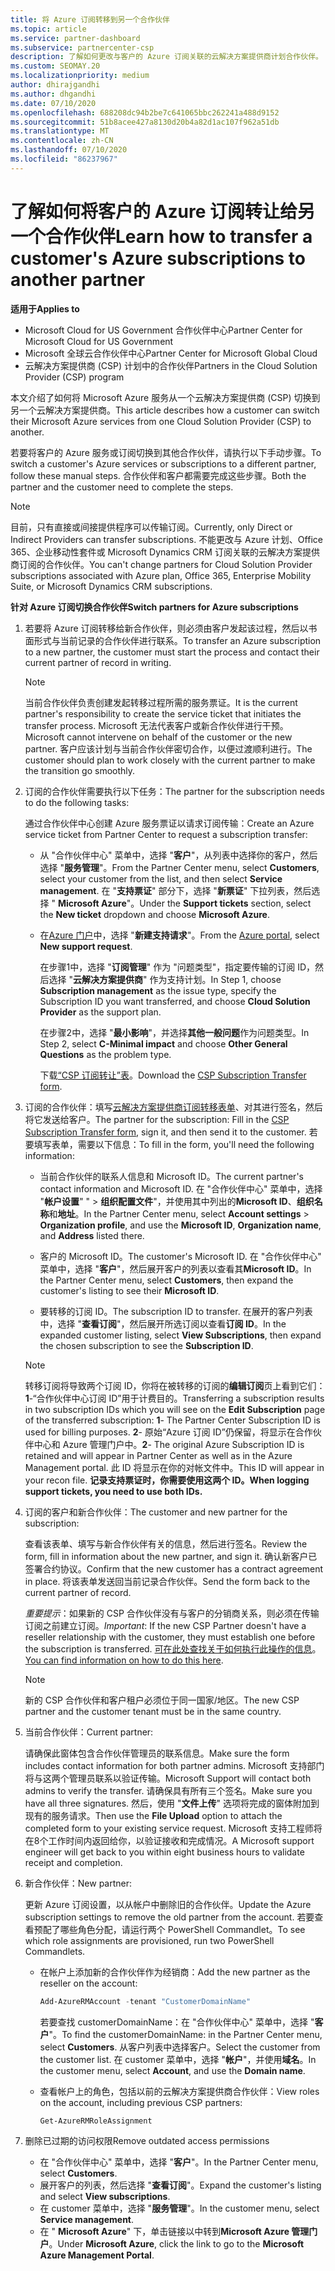 ```yaml
---
title: 将 Azure 订阅转移到另一个合作伙伴
ms.topic: article
ms.service: partner-dashboard
ms.subservice: partnercenter-csp
description: 了解如何更改与客户的 Azure 订阅关联的云解决方案提供商计划合作伙伴。
ms.custom: SEOMAY.20
ms.localizationpriority: medium
author: dhirajgandhi
ms.author: dhgandhi
ms.date: 07/10/2020
ms.openlocfilehash: 688208dc94b2be7c641065bbc262241a488d9152
ms.sourcegitcommit: 51b8acee427a8130d20b4a82d1ac107f962a51db
ms.translationtype: MT
ms.contentlocale: zh-CN
ms.lasthandoff: 07/10/2020
ms.locfileid: "86237967"
---
```

# <a name="learn-how-to-transfer-a-customers-azure-subscriptions-to-another-partner"></a><span data-ttu-id="c73e6-103">了解如何将客户的 Azure 订阅转让给另一个合作伙伴</span><span class="sxs-lookup"><span data-stu-id="c73e6-103">Learn how to transfer a customer's Azure subscriptions to another partner</span></span>

<span data-ttu-id="c73e6-104">**适用于**</span><span class="sxs-lookup"><span data-stu-id="c73e6-104">**Applies to**</span></span>

- <span data-ttu-id="c73e6-105">Microsoft Cloud for US Government 合作伙伴中心</span><span class="sxs-lookup"><span data-stu-id="c73e6-105">Partner Center for Microsoft Cloud for US Government</span></span>
- <span data-ttu-id="c73e6-106">Microsoft 全球云合作伙伴中心</span><span class="sxs-lookup"><span data-stu-id="c73e6-106">Partner Center for Microsoft Global Cloud</span></span>
- <span data-ttu-id="c73e6-107">云解决方案提供商 (CSP) 计划中的合作伙伴</span><span class="sxs-lookup"><span data-stu-id="c73e6-107">Partners in the Cloud Solution Provider (CSP) program</span></span>

<span data-ttu-id="c73e6-108">本文介绍了如何将 Microsoft Azure 服务从一个云解决方案提供商 (CSP) 切换到另一个云解决方案提供商。</span><span class="sxs-lookup"><span data-stu-id="c73e6-108">This article describes how a customer can switch their Microsoft Azure services from one Cloud Solution Provider (CSP) to another.</span></span>

<span data-ttu-id="c73e6-109">若要将客户的 Azure 服务或订阅切换到其他合作伙伴，请执行以下手动步骤。</span><span class="sxs-lookup"><span data-stu-id="c73e6-109">To switch a customer's Azure services or subscriptions to a different partner, follow these manual steps.</span></span> <span data-ttu-id="c73e6-110">合作伙伴和客户都需要完成这些步骤。</span><span class="sxs-lookup"><span data-stu-id="c73e6-110">Both the partner and the customer need to complete the steps.</span></span>

>[!Note]  
><span data-ttu-id="c73e6-111">目前，只有直接或间接提供程序可以传输订阅。</span><span class="sxs-lookup"><span data-stu-id="c73e6-111">Currently, only Direct or Indirect Providers can transfer subscriptions.</span></span>
><span data-ttu-id="c73e6-112">不能更改与 Azure 计划、Office 365、企业移动性套件或 Microsoft Dynamics CRM 订阅关联的云解决方案提供商订阅的合作伙伴。</span><span class="sxs-lookup"><span data-stu-id="c73e6-112">You can't change partners for Cloud Solution Provider subscriptions associated with Azure plan, Office 365, Enterprise Mobility Suite, or Microsoft Dynamics CRM subscriptions.</span></span>

<span data-ttu-id="c73e6-113">**针对 Azure 订阅切换合作伙伴**</span><span class="sxs-lookup"><span data-stu-id="c73e6-113">**Switch partners for Azure subscriptions**</span></span>

1. <span data-ttu-id="c73e6-114">若要将 Azure 订阅转移给新合作伙伴，则必须由客户发起该过程，然后以书面形式与当前记录的合作伙伴进行联系。</span><span class="sxs-lookup"><span data-stu-id="c73e6-114">To transfer an Azure subscription to a new partner, the customer must start the process and contact their current partner of record in writing.</span></span>

   >[!Note]
   ><span data-ttu-id="c73e6-115">当前合作伙伴负责创建发起转移过程所需的服务票证。</span><span class="sxs-lookup"><span data-stu-id="c73e6-115">It is the current partner's responsibility to create the service ticket that initiates the transfer process.</span></span> <span data-ttu-id="c73e6-116">Microsoft 无法代表客户或新合作伙伴进行干预。</span><span class="sxs-lookup"><span data-stu-id="c73e6-116">Microsoft cannot intervene on behalf of the customer or the new partner.</span></span> <span data-ttu-id="c73e6-117">客户应该计划与当前合作伙伴密切合作，以便过渡顺利进行。</span><span class="sxs-lookup"><span data-stu-id="c73e6-117">The customer should plan to work closely with the current partner to make the transition go smoothly.</span></span>

2. <span data-ttu-id="c73e6-118">订阅的合作伙伴需要执行以下任务：</span><span class="sxs-lookup"><span data-stu-id="c73e6-118">The partner for the subscription needs to do the following tasks:</span></span>

   <span data-ttu-id="c73e6-119">通过合作伙伴中心创建 Azure 服务票证以请求订阅传输：</span><span class="sxs-lookup"><span data-stu-id="c73e6-119">Create an Azure service ticket from Partner Center to request a subscription transfer:</span></span>

   - <span data-ttu-id="c73e6-120">从 "合作伙伴中心" 菜单中，选择 "**客户**"，从列表中选择你的客户，然后选择 "**服务管理**"。</span><span class="sxs-lookup"><span data-stu-id="c73e6-120">From the Partner Center menu, select **Customers**, select your customer from the list, and then select **Service management**.</span></span> <span data-ttu-id="c73e6-121">在 "**支持票证**" 部分下，选择 "**新票证**" 下拉列表，然后选择 " **Microsoft Azure**"。</span><span class="sxs-lookup"><span data-stu-id="c73e6-121">Under the **Support tickets** section, select the **New ticket** dropdown and choose **Microsoft Azure**.</span></span>

   - <span data-ttu-id="c73e6-122">在[Azure 门户](https://portal.azure.com)中，选择 "**新建支持请求**"。</span><span class="sxs-lookup"><span data-stu-id="c73e6-122">From the [Azure portal](https://portal.azure.com), select **New support request**.</span></span>

     <span data-ttu-id="c73e6-123">在步骤1中，选择 "**订阅管理**" 作为 "问题类型"，指定要传输的订阅 ID，然后选择 "**云解决方案提供商**" 作为支持计划。</span><span class="sxs-lookup"><span data-stu-id="c73e6-123">In Step 1, choose **Subscription management** as the issue type, specify the Subscription ID you want transferred, and choose **Cloud Solution Provider** as the support plan.</span></span>

     <span data-ttu-id="c73e6-124">在步骤2中，选择 "**最小影响**"，并选择**其他一般问题**作为问题类型。</span><span class="sxs-lookup"><span data-stu-id="c73e6-124">In Step 2, select **C-Minimal impact** and choose **Other General Questions** as the problem type.</span></span>

     <span data-ttu-id="c73e6-125">下载[“CSP 订阅转让”表](https://query.prod.cms.rt.microsoft.com/cms/api/am/binary/RE4ATIA)。</span><span class="sxs-lookup"><span data-stu-id="c73e6-125">Download the [CSP Subscription Transfer form](https://query.prod.cms.rt.microsoft.com/cms/api/am/binary/RE4ATIA).</span></span>

3. <span data-ttu-id="c73e6-126">订阅的合作伙伴：填写[云解决方案提供商订阅转移表单](https://query.prod.cms.rt.microsoft.com/cms/api/am/binary/RE4ATIA)、对其进行签名，然后将它发送给客户。</span><span class="sxs-lookup"><span data-stu-id="c73e6-126">The partner for the subscription: Fill in the [CSP Subscription Transfer form](https://query.prod.cms.rt.microsoft.com/cms/api/am/binary/RE4ATIA), sign it, and then send it to the customer.</span></span> <span data-ttu-id="c73e6-127">若要填写表单，需要以下信息：</span><span class="sxs-lookup"><span data-stu-id="c73e6-127">To fill in the form, you'll need the following information:</span></span>

   - <span data-ttu-id="c73e6-128">当前合作伙伴的联系人信息和 Microsoft ID。</span><span class="sxs-lookup"><span data-stu-id="c73e6-128">The current partner's contact information and Microsoft ID.</span></span> <span data-ttu-id="c73e6-129">在 "合作伙伴中心" 菜单中，选择 "**帐户设置**" " &gt; **组织配置文件**"，并使用其中列出的**Microsoft ID**、**组织名称**和**地址**。</span><span class="sxs-lookup"><span data-stu-id="c73e6-129">In the Partner Center menu, select **Account settings** &gt; **Organization profile**, and use the **Microsoft ID**, **Organization name**, and **Address** listed there.</span></span>

   - <span data-ttu-id="c73e6-130">客户的 Microsoft ID。</span><span class="sxs-lookup"><span data-stu-id="c73e6-130">The customer's Microsoft ID.</span></span> <span data-ttu-id="c73e6-131">在 "合作伙伴中心" 菜单中，选择 "**客户**"，然后展开客户的列表以查看其**Microsoft ID**。</span><span class="sxs-lookup"><span data-stu-id="c73e6-131">In the Partner Center menu, select **Customers**, then expand the customer's listing to see their **Microsoft ID**.</span></span>

   - <span data-ttu-id="c73e6-132">要转移的订阅 ID。</span><span class="sxs-lookup"><span data-stu-id="c73e6-132">The subscription ID to transfer.</span></span> <span data-ttu-id="c73e6-133">在展开的客户列表中，选择 "**查看订阅**"，然后展开所选订阅以查看**订阅 ID**。</span><span class="sxs-lookup"><span data-stu-id="c73e6-133">In the expanded customer listing, select **View Subscriptions**, then expand the chosen subscription to see the **Subscription ID**.</span></span>

   >[!Note]
   ><span data-ttu-id="c73e6-134">转移订阅将导致两个订阅 ID，你将在被转移的订阅的**编辑订阅**页上看到它们：**1**-“合作伙伴中心订阅 ID”用于计费目的。</span><span class="sxs-lookup"><span data-stu-id="c73e6-134">Transferring a subscription results in two subscription IDs which you will see on the **Edit Subscription** page of the transferred subscription: **1**- The Partner Center Subscription ID is used for billing purposes.</span></span> <span data-ttu-id="c73e6-135">**2**- 原始“Azure 订阅 ID”仍保留，将显示在合作伙伴中心和 Azure 管理门户中。</span><span class="sxs-lookup"><span data-stu-id="c73e6-135">**2**-  The original Azure Subscription ID is retained and will appear in Partner Center as well as in the Azure Management portal.</span></span> <span data-ttu-id="c73e6-136">此 ID 将显示在你的对帐文件中。</span><span class="sxs-lookup"><span data-stu-id="c73e6-136">This ID will appear in your recon file.</span></span>  <span data-ttu-id="c73e6-137">**记录支持票证时，你需要使用这两个 ID。**</span><span class="sxs-lookup"><span data-stu-id="c73e6-137">**When logging support tickets, you need to use both IDs.**</span></span>

4. <span data-ttu-id="c73e6-138">订阅的客户和新合作伙伴：</span><span class="sxs-lookup"><span data-stu-id="c73e6-138">The customer and new partner for the subscription:</span></span>

   <span data-ttu-id="c73e6-139">查看该表单、填写与新合作伙伴有关的信息，然后进行签名。</span><span class="sxs-lookup"><span data-stu-id="c73e6-139">Review the form, fill in information about the new partner, and sign it.</span></span> <span data-ttu-id="c73e6-140">确认新客户已签署合约协议。</span><span class="sxs-lookup"><span data-stu-id="c73e6-140">Confirm that the new customer has a contract agreement in place.</span></span> <span data-ttu-id="c73e6-141">将该表单发送回当前记录合作伙伴。</span><span class="sxs-lookup"><span data-stu-id="c73e6-141">Send the form back to the current partner of record.</span></span>

   <span data-ttu-id="c73e6-142">*重要提示*：如果新的 CSP 合作伙伴没有与客户的分销商关系，则必须在传输订阅之前建立订阅。</span><span class="sxs-lookup"><span data-stu-id="c73e6-142">*Important*: If the new CSP Partner doesn't have a reseller relationship with the customer, they must establish one before the subscription is transferred.</span></span> <span data-ttu-id="c73e6-143">[可在此处查找关于如何执行此操作的信息](request-a-relationship-with-a-customer.md)。</span><span class="sxs-lookup"><span data-stu-id="c73e6-143">[You can find information on how to do this here](request-a-relationship-with-a-customer.md).</span></span>

   >[!Note]
   ><span data-ttu-id="c73e6-144">新的 CSP 合作伙伴和客户租户必须位于同一国家/地区。</span><span class="sxs-lookup"><span data-stu-id="c73e6-144">The new CSP partner and the customer tenant must be in the same country.</span></span> 

5. <span data-ttu-id="c73e6-145">当前合作伙伴：</span><span class="sxs-lookup"><span data-stu-id="c73e6-145">Current partner:</span></span>

   <span data-ttu-id="c73e6-146">请确保此窗体包含合作伙伴管理员的联系信息。</span><span class="sxs-lookup"><span data-stu-id="c73e6-146">Make sure the form includes contact information for both partner admins.</span></span> <span data-ttu-id="c73e6-147">Microsoft 支持部门将与这两个管理员联系以验证传输。</span><span class="sxs-lookup"><span data-stu-id="c73e6-147">Microsoft Support will contact both admins to verify the transfer.</span></span> <span data-ttu-id="c73e6-148">请确保具有所有三个签名。</span><span class="sxs-lookup"><span data-stu-id="c73e6-148">Make sure you have all three signatures.</span></span> <span data-ttu-id="c73e6-149">然后，使用 "**文件上传**" 选项将完成的窗体附加到现有的服务请求。</span><span class="sxs-lookup"><span data-stu-id="c73e6-149">Then use the **File Upload** option to attach the completed form to your existing service request.</span></span> <span data-ttu-id="c73e6-150">Microsoft 支持工程师将在8个工作时间内返回给你，以验证接收和完成情况。</span><span class="sxs-lookup"><span data-stu-id="c73e6-150">A Microsoft support engineer will get back to you within eight business hours to validate receipt and completion.</span></span>

6. <span data-ttu-id="c73e6-151">新合作伙伴：</span><span class="sxs-lookup"><span data-stu-id="c73e6-151">New partner:</span></span>

   <span data-ttu-id="c73e6-152">更新 Azure 订阅设置，以从帐户中删除旧的合作伙伴。</span><span class="sxs-lookup"><span data-stu-id="c73e6-152">Update the Azure subscription settings to remove the old partner from the account.</span></span> <span data-ttu-id="c73e6-153">若要查看预配了哪些角色分配，请运行两个 PowerShell Commandlet。</span><span class="sxs-lookup"><span data-stu-id="c73e6-153">To see which role assignments are provisioned, run two PowerShell Commandlets.</span></span>

   - <span data-ttu-id="c73e6-154">在帐户上添加新的合作伙伴作为经销商：</span><span class="sxs-lookup"><span data-stu-id="c73e6-154">Add the new partner as the reseller on the account:</span></span>

     ```powershell
     Add-AzureRMAccount -tenant "CustomerDomainName"
     ```

     <span data-ttu-id="c73e6-155">若要查找 customerDomainName：在 "合作伙伴中心" 菜单中，选择 "**客户**"。</span><span class="sxs-lookup"><span data-stu-id="c73e6-155">To find the customerDomainName: in the Partner Center menu, select **Customers**.</span></span> <span data-ttu-id="c73e6-156">从客户列表中选择客户。</span><span class="sxs-lookup"><span data-stu-id="c73e6-156">Select the customer from the customer list.</span></span> <span data-ttu-id="c73e6-157">在 customer 菜单中，选择 "**帐户**"，并使用**域名**。</span><span class="sxs-lookup"><span data-stu-id="c73e6-157">In the customer menu, select **Account**, and use the **Domain name**.</span></span>

   - <span data-ttu-id="c73e6-158">查看帐户上的角色，包括以前的云解决方案提供商合作伙伴：</span><span class="sxs-lookup"><span data-stu-id="c73e6-158">View roles on the account, including previous CSP partners:</span></span>

     ```powershell
     Get-AzureRMRoleAssignment
     ```

7. <span data-ttu-id="c73e6-159">删除已过期的访问权限</span><span class="sxs-lookup"><span data-stu-id="c73e6-159">Remove outdated access permissions</span></span>

   - <span data-ttu-id="c73e6-160">在 "合作伙伴中心" 菜单中，选择 "**客户**"。</span><span class="sxs-lookup"><span data-stu-id="c73e6-160">In the Partner Center menu, select **Customers**.</span></span>
   - <span data-ttu-id="c73e6-161">展开客户的列表，然后选择 "**查看订阅**"。</span><span class="sxs-lookup"><span data-stu-id="c73e6-161">Expand the customer's listing and select **View subscriptions**.</span></span>
   - <span data-ttu-id="c73e6-162">在 customer 菜单中，选择 "**服务管理**"。</span><span class="sxs-lookup"><span data-stu-id="c73e6-162">In the customer menu, select **Service management**.</span></span>
   - <span data-ttu-id="c73e6-163">在 " **Microsoft Azure**" 下，单击链接以中转到**Microsoft Azure 管理门户**。</span><span class="sxs-lookup"><span data-stu-id="c73e6-163">Under **Microsoft Azure**, click the link to go to the **Microsoft Azure Management Portal**.</span></span>
